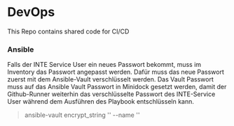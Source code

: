 # DevOps
This Repo contains shared code for CI/CD

### Ansible

Falls der INTE Service User ein neues Passwort bekommt, muss im Inventory das Passwort angepasst werden. Dafür muss das neue Passwort zuerst mit dem Ansible-Vault verschlüsselt werden. Das Vault Passwort muss auf das Ansible Vault Passwort in Minidock gesetzt werden, damit der Github-Runner weiterhin das verschlüsselte Passwort des INTE-Service User während dem Ausführen des Playbook entschlüsseln kann.
> ansible-vault encrypt_string '<pw-value>' --name '<pw-key>'
